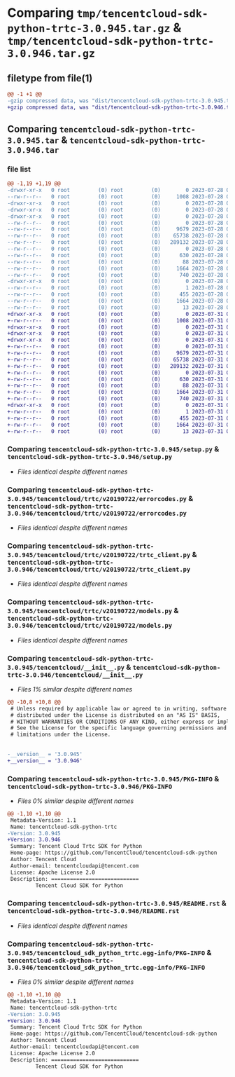 # Comparing `tmp/tencentcloud-sdk-python-trtc-3.0.945.tar.gz` & `tmp/tencentcloud-sdk-python-trtc-3.0.946.tar.gz`

## filetype from file(1)

```diff
@@ -1 +1 @@
-gzip compressed data, was "dist/tencentcloud-sdk-python-trtc-3.0.945.tar", last modified: Fri Jul 28 00:38:35 2023, max compression
+gzip compressed data, was "dist/tencentcloud-sdk-python-trtc-3.0.946.tar", last modified: Mon Jul 31 00:38:54 2023, max compression
```

## Comparing `tencentcloud-sdk-python-trtc-3.0.945.tar` & `tencentcloud-sdk-python-trtc-3.0.946.tar`

### file list

```diff
@@ -1,19 +1,19 @@
-drwxr-xr-x   0 root         (0) root         (0)        0 2023-07-28 00:38:35.000000 tencentcloud-sdk-python-trtc-3.0.945/
--rw-r--r--   0 root         (0) root         (0)     1008 2023-07-28 00:38:35.000000 tencentcloud-sdk-python-trtc-3.0.945/setup.py
-drwxr-xr-x   0 root         (0) root         (0)        0 2023-07-28 00:38:35.000000 tencentcloud-sdk-python-trtc-3.0.945/tencentcloud/
-drwxr-xr-x   0 root         (0) root         (0)        0 2023-07-28 00:38:35.000000 tencentcloud-sdk-python-trtc-3.0.945/tencentcloud/trtc/
-drwxr-xr-x   0 root         (0) root         (0)        0 2023-07-28 00:38:35.000000 tencentcloud-sdk-python-trtc-3.0.945/tencentcloud/trtc/v20190722/
--rw-r--r--   0 root         (0) root         (0)        0 2023-07-28 00:38:35.000000 tencentcloud-sdk-python-trtc-3.0.945/tencentcloud/trtc/v20190722/__init__.py
--rw-r--r--   0 root         (0) root         (0)     9679 2023-07-28 00:38:35.000000 tencentcloud-sdk-python-trtc-3.0.945/tencentcloud/trtc/v20190722/errorcodes.py
--rw-r--r--   0 root         (0) root         (0)    65738 2023-07-28 00:38:35.000000 tencentcloud-sdk-python-trtc-3.0.945/tencentcloud/trtc/v20190722/trtc_client.py
--rw-r--r--   0 root         (0) root         (0)   289132 2023-07-28 00:38:35.000000 tencentcloud-sdk-python-trtc-3.0.945/tencentcloud/trtc/v20190722/models.py
--rw-r--r--   0 root         (0) root         (0)        0 2023-07-28 00:38:35.000000 tencentcloud-sdk-python-trtc-3.0.945/tencentcloud/trtc/__init__.py
--rw-r--r--   0 root         (0) root         (0)      630 2023-07-28 00:38:35.000000 tencentcloud-sdk-python-trtc-3.0.945/tencentcloud/__init__.py
--rw-r--r--   0 root         (0) root         (0)       88 2023-07-28 00:38:35.000000 tencentcloud-sdk-python-trtc-3.0.945/setup.cfg
--rw-r--r--   0 root         (0) root         (0)     1664 2023-07-28 00:38:35.000000 tencentcloud-sdk-python-trtc-3.0.945/PKG-INFO
--rw-r--r--   0 root         (0) root         (0)      740 2023-07-28 00:38:35.000000 tencentcloud-sdk-python-trtc-3.0.945/README.rst
-drwxr-xr-x   0 root         (0) root         (0)        0 2023-07-28 00:38:35.000000 tencentcloud-sdk-python-trtc-3.0.945/tencentcloud_sdk_python_trtc.egg-info/
--rw-r--r--   0 root         (0) root         (0)        1 2023-07-28 00:38:35.000000 tencentcloud-sdk-python-trtc-3.0.945/tencentcloud_sdk_python_trtc.egg-info/dependency_links.txt
--rw-r--r--   0 root         (0) root         (0)      455 2023-07-28 00:38:35.000000 tencentcloud-sdk-python-trtc-3.0.945/tencentcloud_sdk_python_trtc.egg-info/SOURCES.txt
--rw-r--r--   0 root         (0) root         (0)     1664 2023-07-28 00:38:35.000000 tencentcloud-sdk-python-trtc-3.0.945/tencentcloud_sdk_python_trtc.egg-info/PKG-INFO
--rw-r--r--   0 root         (0) root         (0)       13 2023-07-28 00:38:35.000000 tencentcloud-sdk-python-trtc-3.0.945/tencentcloud_sdk_python_trtc.egg-info/top_level.txt
+drwxr-xr-x   0 root         (0) root         (0)        0 2023-07-31 00:38:54.000000 tencentcloud-sdk-python-trtc-3.0.946/
+-rw-r--r--   0 root         (0) root         (0)     1008 2023-07-31 00:38:54.000000 tencentcloud-sdk-python-trtc-3.0.946/setup.py
+drwxr-xr-x   0 root         (0) root         (0)        0 2023-07-31 00:38:54.000000 tencentcloud-sdk-python-trtc-3.0.946/tencentcloud/
+drwxr-xr-x   0 root         (0) root         (0)        0 2023-07-31 00:38:54.000000 tencentcloud-sdk-python-trtc-3.0.946/tencentcloud/trtc/
+drwxr-xr-x   0 root         (0) root         (0)        0 2023-07-31 00:38:54.000000 tencentcloud-sdk-python-trtc-3.0.946/tencentcloud/trtc/v20190722/
+-rw-r--r--   0 root         (0) root         (0)        0 2023-07-31 00:38:54.000000 tencentcloud-sdk-python-trtc-3.0.946/tencentcloud/trtc/v20190722/__init__.py
+-rw-r--r--   0 root         (0) root         (0)     9679 2023-07-31 00:38:54.000000 tencentcloud-sdk-python-trtc-3.0.946/tencentcloud/trtc/v20190722/errorcodes.py
+-rw-r--r--   0 root         (0) root         (0)    65738 2023-07-31 00:38:54.000000 tencentcloud-sdk-python-trtc-3.0.946/tencentcloud/trtc/v20190722/trtc_client.py
+-rw-r--r--   0 root         (0) root         (0)   289132 2023-07-31 00:38:54.000000 tencentcloud-sdk-python-trtc-3.0.946/tencentcloud/trtc/v20190722/models.py
+-rw-r--r--   0 root         (0) root         (0)        0 2023-07-31 00:38:54.000000 tencentcloud-sdk-python-trtc-3.0.946/tencentcloud/trtc/__init__.py
+-rw-r--r--   0 root         (0) root         (0)      630 2023-07-31 00:38:54.000000 tencentcloud-sdk-python-trtc-3.0.946/tencentcloud/__init__.py
+-rw-r--r--   0 root         (0) root         (0)       88 2023-07-31 00:38:54.000000 tencentcloud-sdk-python-trtc-3.0.946/setup.cfg
+-rw-r--r--   0 root         (0) root         (0)     1664 2023-07-31 00:38:54.000000 tencentcloud-sdk-python-trtc-3.0.946/PKG-INFO
+-rw-r--r--   0 root         (0) root         (0)      740 2023-07-31 00:38:54.000000 tencentcloud-sdk-python-trtc-3.0.946/README.rst
+drwxr-xr-x   0 root         (0) root         (0)        0 2023-07-31 00:38:54.000000 tencentcloud-sdk-python-trtc-3.0.946/tencentcloud_sdk_python_trtc.egg-info/
+-rw-r--r--   0 root         (0) root         (0)        1 2023-07-31 00:38:54.000000 tencentcloud-sdk-python-trtc-3.0.946/tencentcloud_sdk_python_trtc.egg-info/dependency_links.txt
+-rw-r--r--   0 root         (0) root         (0)      455 2023-07-31 00:38:54.000000 tencentcloud-sdk-python-trtc-3.0.946/tencentcloud_sdk_python_trtc.egg-info/SOURCES.txt
+-rw-r--r--   0 root         (0) root         (0)     1664 2023-07-31 00:38:54.000000 tencentcloud-sdk-python-trtc-3.0.946/tencentcloud_sdk_python_trtc.egg-info/PKG-INFO
+-rw-r--r--   0 root         (0) root         (0)       13 2023-07-31 00:38:54.000000 tencentcloud-sdk-python-trtc-3.0.946/tencentcloud_sdk_python_trtc.egg-info/top_level.txt
```

### Comparing `tencentcloud-sdk-python-trtc-3.0.945/setup.py` & `tencentcloud-sdk-python-trtc-3.0.946/setup.py`

 * *Files identical despite different names*

### Comparing `tencentcloud-sdk-python-trtc-3.0.945/tencentcloud/trtc/v20190722/errorcodes.py` & `tencentcloud-sdk-python-trtc-3.0.946/tencentcloud/trtc/v20190722/errorcodes.py`

 * *Files identical despite different names*

### Comparing `tencentcloud-sdk-python-trtc-3.0.945/tencentcloud/trtc/v20190722/trtc_client.py` & `tencentcloud-sdk-python-trtc-3.0.946/tencentcloud/trtc/v20190722/trtc_client.py`

 * *Files identical despite different names*

### Comparing `tencentcloud-sdk-python-trtc-3.0.945/tencentcloud/trtc/v20190722/models.py` & `tencentcloud-sdk-python-trtc-3.0.946/tencentcloud/trtc/v20190722/models.py`

 * *Files identical despite different names*

### Comparing `tencentcloud-sdk-python-trtc-3.0.945/tencentcloud/__init__.py` & `tencentcloud-sdk-python-trtc-3.0.946/tencentcloud/__init__.py`

 * *Files 1% similar despite different names*

```diff
@@ -10,8 +10,8 @@
 # Unless required by applicable law or agreed to in writing, software
 # distributed under the License is distributed on an "AS IS" BASIS,
 # WITHOUT WARRANTIES OR CONDITIONS OF ANY KIND, either express or implied.
 # See the License for the specific language governing permissions and
 # limitations under the License.
 
 
-__version__ = '3.0.945'
+__version__ = '3.0.946'
```

### Comparing `tencentcloud-sdk-python-trtc-3.0.945/PKG-INFO` & `tencentcloud-sdk-python-trtc-3.0.946/PKG-INFO`

 * *Files 0% similar despite different names*

```diff
@@ -1,10 +1,10 @@
 Metadata-Version: 1.1
 Name: tencentcloud-sdk-python-trtc
-Version: 3.0.945
+Version: 3.0.946
 Summary: Tencent Cloud Trtc SDK for Python
 Home-page: https://github.com/TencentCloud/tencentcloud-sdk-python
 Author: Tencent Cloud
 Author-email: tencentcloudapi@tencent.com
 License: Apache License 2.0
 Description: ============================
         Tencent Cloud SDK for Python
```

### Comparing `tencentcloud-sdk-python-trtc-3.0.945/README.rst` & `tencentcloud-sdk-python-trtc-3.0.946/README.rst`

 * *Files identical despite different names*

### Comparing `tencentcloud-sdk-python-trtc-3.0.945/tencentcloud_sdk_python_trtc.egg-info/PKG-INFO` & `tencentcloud-sdk-python-trtc-3.0.946/tencentcloud_sdk_python_trtc.egg-info/PKG-INFO`

 * *Files 0% similar despite different names*

```diff
@@ -1,10 +1,10 @@
 Metadata-Version: 1.1
 Name: tencentcloud-sdk-python-trtc
-Version: 3.0.945
+Version: 3.0.946
 Summary: Tencent Cloud Trtc SDK for Python
 Home-page: https://github.com/TencentCloud/tencentcloud-sdk-python
 Author: Tencent Cloud
 Author-email: tencentcloudapi@tencent.com
 License: Apache License 2.0
 Description: ============================
         Tencent Cloud SDK for Python
```

